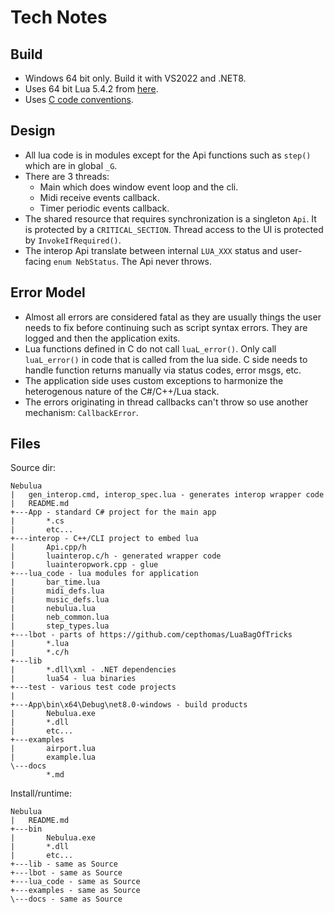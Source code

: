 # Tech Notes

## Build

- Windows 64 bit only. Build it with VS2022 and .NET8.
- Uses 64 bit Lua 5.4.2 from [here](https://luabinaries.sourceforge.net/download.html).
- Uses [C code conventions](https://github.com/cepthomas/c_bag_of_tricks/blob/master/conventions.md).

## Design

- All lua code is in modules except for the Api functions such as `step()` which are in global `_G`.
- There are 3 threads:
    - Main which does window event loop and the cli.
    - Midi receive events callback.
    - Timer periodic events callback.
- The shared resource that requires synchronization is a singleton `Api`. It is protected by a 
  `CRITICAL_SECTION`. Thread access to the UI is protected by `InvokeIfRequired()`.
- The interop Api translate between internal `LUA_XXX` status and user-facing `enum NebStatus`. The Api never throws.

## Error Model

- Almost all errors are considered fatal as they are usually things the user needs to fix before continuing
  such as script syntax errors. They are logged and then the application exits.
- Lua functions defined in C do not call `luaL_error()`. Only call `luaL_error()` in code that is called from
  the lua side. C side needs to handle function returns manually via status codes, error msgs, etc.
- The application side uses custom exceptions to harmonize the heterogenous nature of the C#/C++/Lua stack.
- The errors originating in thread callbacks can't throw so use another mechanism: `CallbackError`.

## Files

Source dir:
```
Nebulua
|   gen_interop.cmd, interop_spec.lua - generates interop wrapper code
|   README.md
+---App - standard C# project for the main app
|       *.cs
|       etc...
+---interop - C++/CLI project to embed lua
|       Api.cpp/h
|       luainterop.c/h - generated wrapper code
|       luainteropwork.cpp - glue
+---lua_code - lua modules for application
|       bar_time.lua
|       midi_defs.lua
|       music_defs.lua
|       nebulua.lua
|       neb_common.lua
|       step_types.lua
+---lbot - parts of https://github.com/cepthomas/LuaBagOfTricks
|       *.lua
|       *.c/h
+---lib
|       *.dll\xml - .NET dependencies
|       lua54 - lua binaries
+---test - various test code projects
|
+---App\bin\x64\Debug\net8.0-windows - build products
|       Nebulua.exe
|       *.dll
|       etc...
+---examples
|       airport.lua
|       example.lua
\---docs
        *.md
```


Install/runtime:
```
Nebulua
|   README.md
+---bin
|       Nebulua.exe
|       *.dll
|       etc...
+---lib - same as Source
+---lbot - same as Source
+---lua_code - same as Source
+---examples - same as Source
\---docs - same as Source
```
